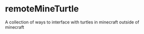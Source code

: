 # remoteMineTurtle
 A collection of ways to interface with turtles in minecraft outside of minecraft
